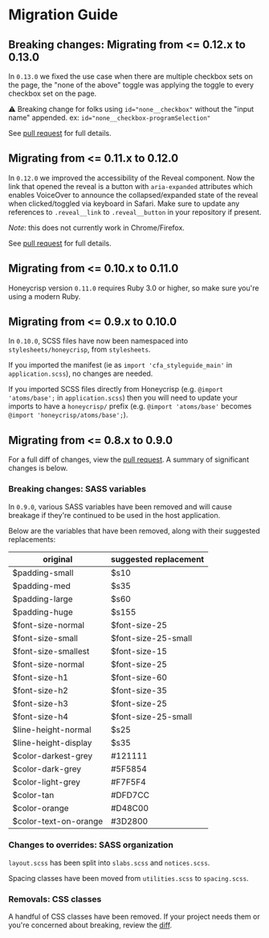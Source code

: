 # Migration Guide

## Breaking changes: Migrating from <= 0.12.x to 0.13.0
In `0.13.0` we fixed the use case when there are multiple checkbox sets on the page, the "none of the above" toggle was applying the toggle to every checkbox set on the page.

⚠️ Breaking change for folks using `id="none__checkbox"` without the "input name" appended. ex: `id="none__checkbox-programSelection"`

See [pull request](https://github.com/codeforamerica/honeycrisp-gem/pull/320/files) for full details.

## Migrating from <= 0.11.x to 0.12.0
In `0.12.0` we improved the accessibility of the Reveal component. Now the link that opened the reveal is a button with `aria-expanded` attributes which enables VoiceOver to announce the collapsed/expanded state of the reveal when clicked/toggled via keyboard in Safari.
Make sure to update any references to `.reveal__link` to `.reveal__button` in your repository if present.

*Note*: this does not currently work in Chrome/Firefox.

See [pull request](https://github.com/codeforamerica/honeycrisp-gem/pull/317/files) for full details.

## Migrating from <= 0.10.x to 0.11.0
Honeycrisp version `0.11.0` requires Ruby 3.0 or higher, so make sure you're
using a modern Ruby.

## Migrating from <= 0.9.x to 0.10.0

In `0.10.0`, SCSS files have now been namespaced into `stylesheets/honeycrisp`, from `stylesheets`.

If you imported the manifest (ie as `import 'cfa_styleguide_main'` in `application.scss`), no changes are needed.

If you imported SCSS files directly from Honeycrisp (e.g. `@import 'atoms/base';` in `application.scss`) then you will need to update your imports to have a `honeycrisp/` prefix (e.g. `@import 'atoms/base'` becomes `@import 'honeycrisp/atoms/base';`).

## Migrating from <= 0.8.x to 0.9.0

For a full diff of changes, view the [pull request](https://github.com/codeforamerica/honeycrisp-gem/pull/123/files). A summary of significant changes is below.

### Breaking changes: SASS variables
In `0.9.0`, various SASS variables have been removed and will cause breakage if they're continued to be used in the host application.

Below are the variables that have been removed, along with their suggested replacements:

|original|suggested replacement|
|---|---|
|$padding-small|$s10|
|$padding-med|$s35|
|$padding-large|$s60|
|$padding-huge|$s155|
|$font-size-normal|$font-size-25|
|$font-size-small|$font-size-25-small|
|$font-size-smallest|$font-size-15|
|$font-size-normal|$font-size-25|
|$font-size-h1|$font-size-60|
|$font-size-h2|$font-size-35|
|$font-size-h3|$font-size-25|
|$font-size-h4|$font-size-25-small|
|$line-height-normal|$s25|
|$line-height-display|$s35|
|$color-darkest-grey|#121111|
|$color-dark-grey|#5F5854|
|$color-light-grey|#F7F5F4|
|$color-tan|#DFD7CC|
|$color-orange|#D48C00|
|$color-text-on-orange|#3D2800|

### Changes to overrides: SASS organization
`layout.scss` has been split into `slabs.scss` and `notices.scss`.

Spacing classes have been moved from `utilities.scss` to `spacing.scss`.

### Removals: CSS classes
A handful of CSS classes have been removed. If your project needs them or you're concerned 
about breaking, review the [diff](https://github.com/codeforamerica/honeycrisp-gem/pull/123/files).
